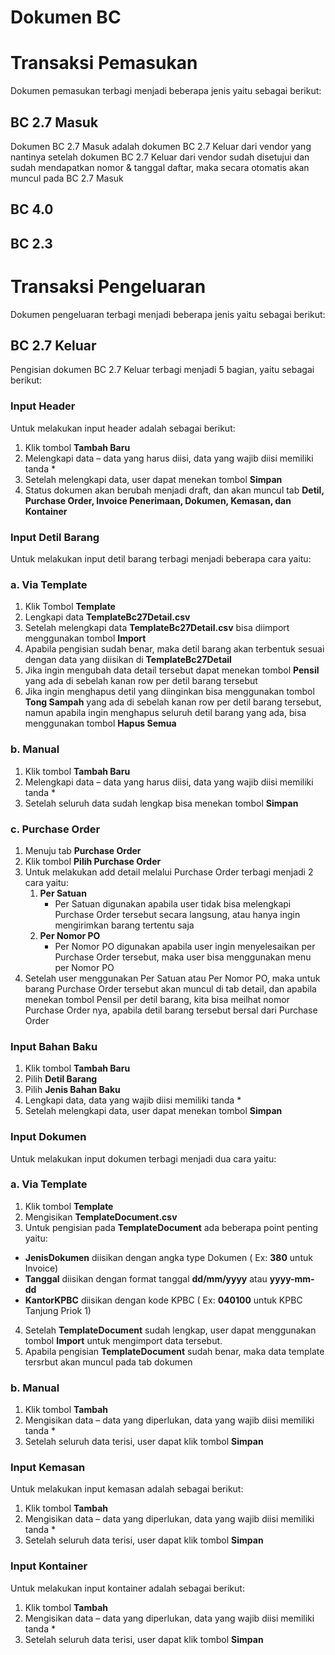 # Dokumen BC
# Transaksi Pemasukan
Dokumen pemasukan terbagi menjadi beberapa jenis yaitu sebagai berikut:
## BC 2.7 Masuk
Dokumen BC 2.7 Masuk adalah dokumen BC 2.7 Keluar dari vendor yang nantinya setelah dokumen BC 2.7 Keluar dari vendor sudah disetujui dan sudah mendapatkan nomor & tanggal daftar, maka secara otomatis akan muncul pada BC 2.7 Masuk 

## BC 4.0

## BC 2.3


# Transaksi Pengeluaran
Dokumen pengeluaran terbagi menjadi beberapa jenis yaitu sebagai berikut:

## BC 2.7 Keluar
Pengisian dokumen BC 2.7 Keluar  terbagi menjadi 5 bagian, yaitu sebagai berikut:
### Input Header
Untuk melakukan input header adalah sebagai berikut:
1.	Klik tombol **Tambah Baru**
2.	Melengkapi data – data yang harus diisi, data yang wajib diisi memiliki tanda *
3.	Setelah melengkapi data, user dapat menekan tombol **Simpan**
4.	Status dokumen akan berubah menjadi draft, dan akan muncul tab **Detil, Purchase Order, Invoice Penerimaan, Dokumen, Kemasan, dan Kontainer**

### Input Detil Barang
Untuk melakukan input detil barang terbagi menjadi beberapa cara yaitu:
### a. Via Template
1.	Klik Tombol **Template**
2.	Lengkapi data **TemplateBc27Detail.csv**
3.	Setelah melengkapi data **TemplateBc27Detail.csv** bisa diimport menggunakan tombol **Import**
4.	Apabila pengisian sudah benar, maka detil barang akan terbentuk sesuai dengan data yang diisikan di **TemplateBc27Detail**
5.	Jika ingin mengubah data detail tersebut dapat menekan tombol **Pensil** yang ada di sebelah kanan row per detil barang tersebut
6.	Jika ingin menghapus detil yang diinginkan bisa menggunakan tombol **Tong Sampah** yang ada di sebelah kanan row per detil barang tersebut, namun apabila ingin menghapus seluruh detil barang yang ada, bisa menggunakan tombol **Hapus Semua**

### b. Manual
1.	Klik tombol **Tambah Baru**
2.	Melengkapi data – data yang harus diisi, data yang wajib diisi memiliki tanda *
3.	Setelah seluruh data sudah lengkap bisa menekan tombol **Simpan**

### c. Purchase Order
1.	Menuju tab **Purchase Order**
2.	Klik tombol **Pilih Purchase Order**
3.	Untuk melakukan add detail melalui Purchase Order terbagi menjadi 2 cara yaitu:
    1. 	**Per Satuan**
        - Per Satuan digunakan apabila user tidak bisa melengkapi Purchase Order tersebut secara langsung, atau hanya ingin mengirimkan barang tertentu saja
    1. 	**Per Nomor PO**
        - Per Nomor PO digunakan apabila user ingin menyelesaikan per Purchase Order tersebut, maka user bisa menggunakan menu per Nomor PO
4.	Setelah user menggunakan Per Satuan atau Per Nomor PO, maka untuk barang Purchase Order tersebut akan muncul di tab detail, dan apabila menekan tombol Pensil per detil barang, kita bisa meilhat nomor Purchase Order nya, apabila detil barang tersebut bersal dari Purchase Order

### Input Bahan Baku
1.	Klik tombol **Tambah Baru**
2.	Pilih **Detil Barang**
3.	Pilih **Jenis Bahan Baku**
4.	Lengkapi data, data yang wajib diisi memiliki tanda *
5.	Setelah melengkapi data, user dapat menekan tombol **Simpan**

### Input Dokumen
Untuk melakukan input dokumen terbagi menjadi dua cara yaitu:
### a. Via Template
1.	Klik tombol **Template**
2.	Mengisikan **TemplateDocument.csv**
3.	Untuk pengisian pada **TemplateDocument** ada beberapa point penting yaitu:
-	**JenisDokumen** diisikan dengan angka type Dokumen ( Ex: **380** untuk Invoice)
-	**Tanggal** diisikan dengan format tanggal **dd/mm/yyyy** atau **yyyy-mm-dd**
-	**KantorKPBC** diisikan dengan kode KPBC ( Ex: **040100** untuk KPBC Tanjung Priok 1)
4.	Setelah **TemplateDocument** sudah lengkap, user dapat menggunakan tombol **Import** untuk mengimport data tersebut.
5.	Apabila pengisian **TemplateDocument** sudah benar, maka data template tersrbut akan muncul pada tab dokumen

### b. Manual
1.	Klik tombol **Tambah**
2.	Mengisikan data – data yang diperlukan, data yang wajib diisi memiliki tanda *
3.	Setelah seluruh data terisi, user dapat klik tombol **Simpan**

### Input Kemasan
Untuk melakukan input kemasan adalah sebagai berikut:
1.	Klik tombol **Tambah**
2.	Mengisikan data – data yang diperlukan, data yang wajib diisi memiliki tanda *
3.	Setelah seluruh data terisi, user dapat klik tombol **Simpan**

### Input Kontainer
Untuk melakukan input kontainer adalah sebagai berikut:
1.	Klik tombol **Tambah**
2.	Mengisikan data – data yang diperlukan, data yang wajib diisi memiliki tanda *
3.	Setelah seluruh data terisi, user dapat klik tombol **Simpan**
